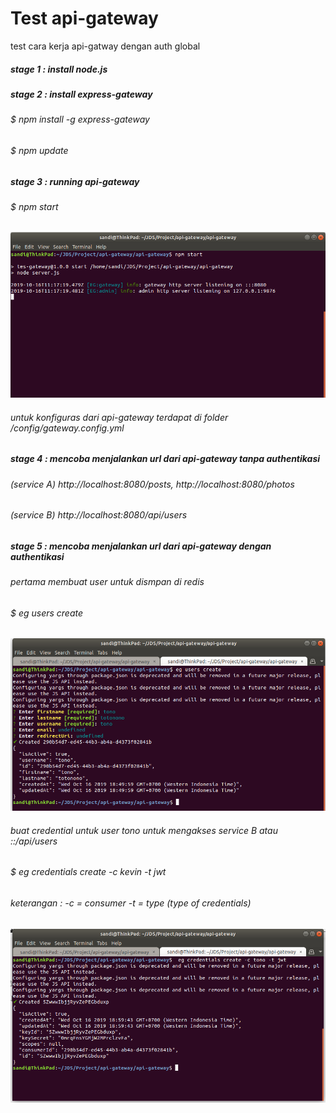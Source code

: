 # Test api-gateway
test cara kerja api-gatway dengan auth global

##### stage 1 : install node.js 

##### stage 2 : install express-gateway
###### $ npm install -g express-gateway
###### $ npm update

##### stage 3 : running api-gateway
###### $ npm start

![Alt text](https://github.com/sandisunandar99/api-gateway/blob/master/img/run%20api-gateway.png "runing api gateway")

###### untuk konfiguras dari api-gateway terdapat di folder /config/gateway.config.yml

##### stage 4 : mencoba menjalankan url dari api-gateway tanpa authentikasi
###### (service A) http://localhost:8080/posts, http://localhost:8080/photos
###### (service B) http://localhost:8080/api/users 

##### stage 5 : mencoba menjalankan url dari api-gateway dengan authentikasi
###### pertama membuat user untuk dismpan di redis 
###### $ eg users create
![Alt text](https://github.com/sandisunandar99/api-gateway/blob/master/img/create%20users.png "cretae users")

###### buat credential untuk user tono untuk mengakses service B atau ::/api/users
###### $ eg credentials create -c kevin -t jwt
###### keterangan : -c = consumer -t = type (type of credentials)
![Alt text](https://github.com/sandisunandar99/api-gateway/blob/master/img/create%20credentials.png "cretae credentials")

